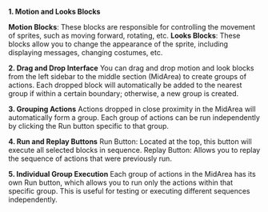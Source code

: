 **1. Motion and Looks Blocks**

**Motion Blocks**: These blocks are responsible for controlling the movement of sprites, such as moving forward, rotating, etc.
**Looks Blocks**: These blocks allow you to change the appearance of the sprite, including displaying messages, changing costumes, etc.

**2. Drag and Drop Interface**
You can drag and drop motion and look blocks from the left sidebar to the middle section (MidArea) to create groups of actions.
Each dropped block will automatically be added to the nearest group if within a certain boundary; otherwise, a new group is created.

**3. Grouping Actions**
Actions dropped in close proximity in the MidArea will automatically form a group.
Each group of actions can be run independently by clicking the Run button specific to that group.

**4. Run and Replay Buttons**
Run Button: Located at the top, this button will execute all selected blocks in sequence.
Replay Button: Allows you to replay the sequence of actions that were previously run.

**5. Individual Group Execution**
Each group of actions in the MidArea has its own Run button, which allows you to run only the actions within that specific group.
This is useful for testing or executing different sequences independently.
